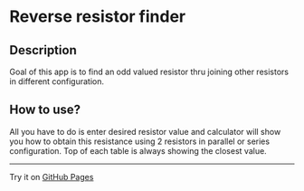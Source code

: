 # Reverse resistor finder
## Description
Goal of this app is to find an odd valued resistor thru joining other resistors in different configuration.
## How to use?
All you have to do is enter desired resistor value and calculator will show you how to obtain this resistance using 2 resistors in parallel or series configuration.
Top of each table is always showing the closest value.

---
Try it on [GitHub Pages](https://verbascun.github.io/web-reverse-resistor-finder/)
